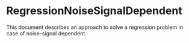 # RegressionNoiseSignalDependent
This document describes an approach to solve a regression problem in case of noise-signal dependent.
